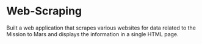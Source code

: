 # Web-Scraping
Built a web application that scrapes various websites for data related to the Mission to Mars and displays the information in a single HTML page. 
